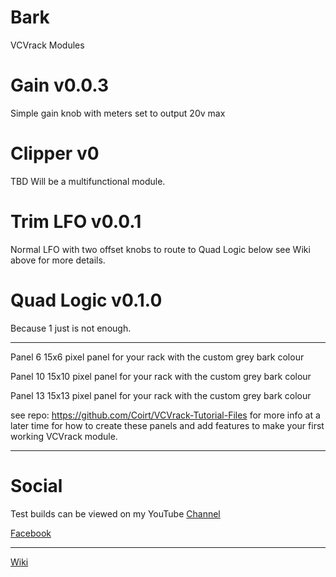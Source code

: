 # Bark
VCVrack Modules


# Gain v0.0.3
Simple gain knob with meters set to output 20v max

# Clipper v0
TBD Will be a multifunctional module.

# Trim LFO v0.0.1
Normal LFO with two offset knobs to route to Quad Logic below see Wiki above for more details.

# Quad Logic v0.1.0
Because 1 just is not enough.

---------
Panel 6
15x6 pixel panel for your rack with the custom grey bark colour

Panel 10
15x10 pixel panel for your rack with the custom grey bark colour

Panel 13
15x13 pixel panel for your rack with the custom grey bark colour

see repo: https://github.com/Coirt/VCVrack-Tutorial-Files for more info at a later time for 
how to create these panels and add features to make your first working VCVrack module.

---------
# Social
Test builds can be viewed on my YouTube [Channel](https://www.youtube.com/channel/UCgXuIsOMqlTLbuXRaUjBWuA/featured?view_as=subscriber)

[Facebook](https://www.facebook.com/phil.golden.5070)



--------
[Wiki](https://github.com/Coirt/Bark/wiki)
